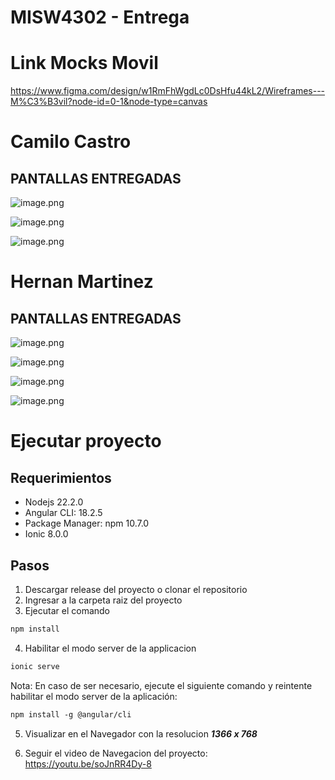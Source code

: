 # MISW4302 - Entrega

# Link Mocks Movil

https://www.figma.com/design/w1RmFhWgdLc0DsHfu44kL2/Wireframes---M%C3%B3vil?node-id=0-1&node-type=canvas

# Camilo Castro

## PANTALLAS ENTREGADAS

![image.png](readme-files/1.png)

![image.png](readme-files/2.png)

![image.png](readme-files/3.png)


# Hernan Martinez

## PANTALLAS ENTREGADAS


![image.png](readme-files/4.png)

![image.png](readme-files/5.png)

![image.png](readme-files/6.png)

![image.png](readme-files/7.png)

# Ejecutar proyecto

## Requerimientos

- Nodejs 22.2.0
- Angular CLI: 18.2.5
- Package Manager: npm 10.7.0
- Ionic 8.0.0

## Pasos

1. Descargar release del proyecto o clonar el repositorio
2. Ingresar a la carpeta raiz del proyecto
3. Ejecutar el comando

```ocaml
npm install
```

4. Habilitar el modo server de la applicacion 

```ocaml
ionic serve
```

Nota: En caso de ser necesario, ejecute el siguiente comando y reintente habilitar el modo server de la aplicación:

```ocaml
npm install -g @angular/cli
```


5. Visualizar en el Navegador con la resolucion ***1366 x 768***

6. Seguir el video de Navegacion del proyecto: https://youtu.be/soJnRR4Dy-8

